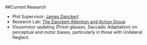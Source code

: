##Current Research


-   Phd Supervisor: [James
    Danckert](http://www.psychology.uwaterloo.ca/people/faculty/jdancker/)
-   Research Lab: [The Danckert Attention and Action
    Group](http://thedaag.uwaterloo.ca/)
-   Visuomotor updating (Prism glasses, Saccadic
    Adaptation) on perceptual and motor biases, particularly in those
    with Unilateral Neglect.
